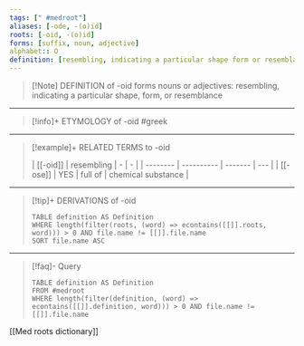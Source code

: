 ```yaml
---
tags: [" #medroot"]
aliases: [-ode, -(o)id]
roots: [-oid, -(o)id]
forms: [suffix, noun, adjective]
alphabet:: O
definition: [resembling, indicating a particular shape form or resemblance]
---
```

>[!Note] DEFINITION of -oid
>forms nouns or adjectives: resembling, indicating a particular shape, form, or resemblance
_____
>[!info]+ ETYMOLOGY of -oid
>#greek
_____
>[!example]+ RELATED TERMS to -oid
>
>| [[-oid]] | resembling | -       | -   |
| -------- | ---------- | ------- | --- |
| [[-ose]] | YES        | full of | chemical substance    |
_____
>[!tip]+ DERIVATIONS of -oid
>```dataview
>TABLE definition AS Definition 
>WHERE length(filter(roots, (word) => econtains([[]].roots, word))) > 0 AND file.name != [[]].file.name
>SORT file.name ASC
>```
_____
>[!faq]- Query
>
>```dataview
>TABLE definition AS Definition
>FROM #medroot
>WHERE length(filter(definition, (word) => econtains([[]].definition, word))) > 0 AND file.name != [[]].file.name
>```

[[Med roots dictionary]]